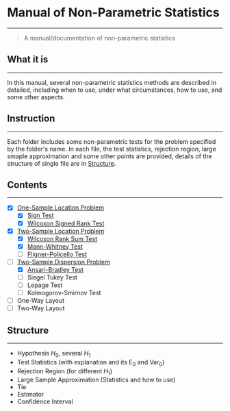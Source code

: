 # Manual of Non-Parametric Statistics
-----
> A manual/documentation of non-parametric statistics

## What it is
-----
In this manual, several non-parametric statistics methods are described in detailed, including when to use, under what circumstances, how to use, and some other aspects.

## Instruction
-----
Each folder includes some non-parametric tests for the problem specified by the folder's name. In each file, the test statistics, rejection region, large smaple approximation and some other points are provided, details of the structure of single file are in [Structure](#struc).

## Contents
-----
- [x] [One-Sample Location Problem][1]
  - [x] [Sign Test][2]
  - [x] [Wilcoxon Signed Rank Test][3]
- [x] [Two-Sample Location Problem][4]
  - [x] [Wilcoxon Rank Sum Test][5]
  - [x] [Mann-Whitney Test][6]
  - [ ] [Fligner-Policello Test][7]
- [ ] [Two-Sample Dispersion Problem][8]
  - [x] [Ansari-Bradley Test][9]
  - [ ] Siegel Tukey Test
  - [ ] Lepage Test
  - [ ] Kolmogorov-Smirnov Test
- [ ] One-Way Layout
- [ ] Two-Way Layout

## <span id="struc">Structure</span>
-----
- Hypothesis $H_0$, several $H_1$
- Test Statistics (with explanation and its $\text{E}_0$ and $\text{Var}_0$)
- Rejection Region (for different $H_1$)
- Large Sample Approximation (Statistics and how to use)
- Tie
- Estimator
- Confidence Interval

[1]: .\OneSampleLocation\Readme.md "One Sample Location Problem"
[2]: .\OneSampleLocation\Sign_Test.md "Sign Test"
[3]: .\OneSampleLocation\Wilcoxon_Signed_Rank_Test.md "Wilcoxon Signed Rank Test"
[4]: .\TwoSampleLocation\Readme.md "Two Sample Location Problem"
[5]: .\TwoSampleLocation\Wilcoxon_Rank_Sum_Test.md "Wilcoxon Rank Sum Test"
[6]: .\TwoSampleLocation\Mann_Whitney_Test.md "Mann-Whitney Test"
[7]: .\TwoSampleLocation\Fligner_Policello_Test.md "Fligner_Policello Test"
[8]: .\TwoSampleDispersion\Readme.md "Two-Sample Dispersion Problem"
[9]: .\TwoSampleDispersion\Ansari_Bradley_Test.md "Ansari-Bradley Test"

